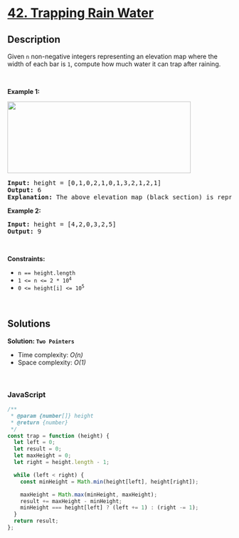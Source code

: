 # [42. Trapping Rain Water](https://leetcode.com/problems/trapping-rain-water)

## Description

<div class="elfjS" data-track-load="description_content"><p>Given <code>n</code> non-negative integers representing an elevation map where the width of each bar is <code>1</code>, compute how much water it can trap after raining.</p>

<p>&nbsp;</p>
<p><strong class="example">Example 1:</strong></p>
<img src="https://assets.leetcode.com/uploads/2018/10/22/rainwatertrap.png" style="width: 412px; height: 161px;">
<pre><strong>Input:</strong> height = [0,1,0,2,1,0,1,3,2,1,2,1]
<strong>Output:</strong> 6
<strong>Explanation:</strong> The above elevation map (black section) is represented by array [0,1,0,2,1,0,1,3,2,1,2,1]. In this case, 6 units of rain water (blue section) are being trapped.
</pre>

<p><strong class="example">Example 2:</strong></p>

<pre><strong>Input:</strong> height = [4,2,0,3,2,5]
<strong>Output:</strong> 9
</pre>

<p>&nbsp;</p>
<p><strong>Constraints:</strong></p>

<ul>
	<li><code>n == height.length</code></li>
	<li><code>1 &lt;= n &lt;= 2 * 10<sup>4</sup></code></li>
	<li><code>0 &lt;= height[i] &lt;= 10<sup>5</sup></code></li>
</ul>
</div>

<p>&nbsp;</p>

## Solutions

**Solution: `Two Pointers`**

- Time complexity: <em>O(n)</em>
- Space complexity: <em>O(1)</em>

<p>&nbsp;</p>

### **JavaScript**

```js
/**
 * @param {number[]} height
 * @return {number}
 */
const trap = function (height) {
  let left = 0;
  let result = 0;
  let maxHeight = 0;
  let right = height.length - 1;

  while (left < right) {
    const minHeight = Math.min(height[left], height[right]);

    maxHeight = Math.max(minHeight, maxHeight);
    result += maxHeight - minHeight;
    minHeight === height[left] ? (left += 1) : (right -= 1);
  }
  return result;
};
```
